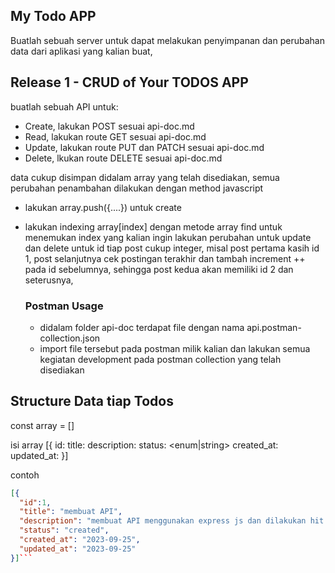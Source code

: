 ## My Todo APP

Buatlah sebuah server untuk dapat melakukan penyimpanan dan perubahan data dari aplikasi yang kalian buat,

## Release 1 - CRUD of Your TODOS APP

buatlah sebuah API untuk:

- Create, lakukan POST sesuai api-doc.md
- Read, lakukan route GET sesuai api-doc.md
- Update, lakukan route PUT dan PATCH sesuai api-doc.md
- Delete, lkukan route DELETE sesuai api-doc.md

data cukup disimpan didalam array yang telah disediakan,
semua perubahan penambahan dilakukan dengan method javascript

- lakukan array.push({....}) untuk create
- lakukan indexing array[index] dengan metode array find untuk menemukan index yang kalian ingin lakukan perubahan untuk update dan delete
  untuk id tiap post cukup integer, misal post pertama kasih id 1, post selanjutnya cek postingan terakhir dan tambah increment ++ pada id sebelumnya, sehingga post kedua akan memiliki id 2 dan seterusnya,

  ### Postman Usage

  - didalam folder api-doc terdapat file dengan nama api.postman-collection.json
  - import file tersebut pada postman milik kalian dan lakukan semua kegiatan development pada postman collection yang telah disediakan

## Structure Data tiap Todos

const array = []

isi array
[{
id: <number>
title: <string>
description: <string>
status: <enum|string>
created_at: <Date>
updated_at: <Date>
}]

contoh

````json
[{
  "id":1,
  "title": "membuat API",
  "description": "membuat API menggunakan express js dan dilakukan hit menggunakan psotman",
  "status": "created",
  "created_at": "2023-09-25",
  "updated_at": "2023-09-25"
}]```
````
